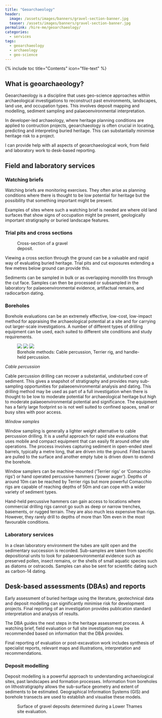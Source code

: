 ```yaml
---
title: "Geoarchaeology"
header:
  image: /assets/images/banners/gravel-section-banner.jpg
  teaser: /assets/images/banners/gravel-section-banner.jpg
permalink: /hire-me/geoarchaeology/
categories:
  - services
tags: 
  - geoarchaeology
  - archaeology
  - geo-science
---
```


{% include toc title="Contents" icon="file-text" %}

## What is geoarchaeology?

Geoarchaeology is a discipline that uses geo-science approaches within archaeological investigations to reconstruct past environments, landscapes, land use, and occupation types. This involves deposit mapping and modelling, sediment sampling and palaeoenvironmental interpretation.

In developer-led archaeology, where heritage planning conditions are applied to contruction projects, geoarchaeology is often crucial in locating, predicting and interpreting buried heritage. This can substantially minimise heritage risk to a project.

I can provide help with all aspects of geoarchaeological work, from field and laboratory work to desk-based reporting.


## Field and laboratory services

### Watching briefs

Watching briefs are monitoring exercises. They often arise as planning conditions where there is thought to be low potential for heritage but the possibility that something important might be present. 

Examples of sites where such a watching brief is needed are where old land surfaces that show signs of occupation might be present, geologically important stratigraphy or buried landscape features.

### Trial pits and cross sections

<figure style="width: 200px" class="align-right">
  <img src="{{ site.url }}{{ site.baseurl }}/assets/images/geo-science/gravel-section-closeup.jpg" alt="">
  <figcaption>Cross-section of a gravel deposit.</figcaption>
</figure> 

Viewing a cross section through the ground can be a valuable and rapid way of evaluating buried heritage. Trial pits and cut exposures extending a few metres below ground can provide this.

<!-- <figure>
	<img src="/assets/images/geo-science/gravel-section-closeup.jpg">
	<figcaption>Cross-section of a gravel deposit.</figcaption>
</figure> -->

<!-- ![image-left](/assets/images/geo-science/gravel-section-closeup-200x200.jpg){: .align-left}  -->

Sediments can be sampled in bulk or as overlapping monolith tins through the cut face. Samples can then be processed or subsampled in the laboratory for palaeoenvironmental evidence, artifactual remains, and radiocarbon dating.

### Boreholes

Borehole evaluations can be an extremely effective, low-cost, low-impact method for appraising the archaeological potential at a site and for carrying out larger-scale investigations. A number of different types of drilling equipment can be used, each suited to different site conditions and study requirements.

<figure class="third">
    <img src="/assets/images/geo-science/cable-percussion-480x600.jpg">
    <img src="/assets/images/geo-science/terrier-rig-480x600.jpg">
    <img src="/assets/images/geo-science/power-auger-480x600.jpg">
    <figcaption>Borehole methods: Cable percussion, Terrier rig, and handle-held percussion.</figcaption>
</figure>

*Cable percussion*

Cable percussion drilling can recover a substantial, undisturbed core of sediment. This gives a snapshot of stratigraphy and provides many sub-sampling opportunities for palaeoenvironmental analysis and dating. This drilling method may be used as part of a full investigation when there is thought to be low to moderate potential for archaeological heritage but high to moderate palaeoenvironmental potential and significance. The equipment has a fairly large footprint so is not well suited to confined spaces, small or busy sites with poor access.

*Window samples*

Window sampling is generally a lighter weight alternative to cable percussion drilling. It is a useful approach for rapid site evaluations that uses mobile and compact equipment that can easily fit around other site operations. The process involves capturing sediment in open-ended steel barrels, typically a metre long, that are driven into the ground. Filled barrels are pulled to the surface and another empty tube is driven down to extend the borehole.

Window samplers can be machine-mounted (‘Terrier rigs’ or ‘Comacchio rigs’) or hand operated percussive hammers (‘power auger’). Depths of around 10m can be reached by Terrier rigs but more powerful Comacchio rigs are capable of reaching depths of 50m and can cope with a wider variety of sediment types. 

Hand-held percussive hammers can gain access to locations where commercial drilling rigs cannot go such as deep or narrow trenches, basements, or rugged terrain. They are also much less expensive than rigs. However, they rarely drill to depths of more than 10m even in the most favourable conditions.

### Laboratory services

In a clean laboratory environment the tubes are split open and the sedimentary succession is recorded. Sub-samples are taken from specific depositional units to look for palaeoenvironmental evidence such as preserved pollen, insect remains, or the shells of small aquatic species such as diatoms or ostracods. Samples can also be sent for scientific dating such as carbon-14 dating.


## Desk-based assessments (DBAs) and reports

Early assessment of buried heritage using the literature, geotechnical data and deposit modelling can significantly minimise risk for development projects. Final reporting of an investigation provides publication standard interpretation and analysis of results.

The DBA guides the next steps in the heritage assessment process. A watching brief, field evaluation or full site investigation may be recommended based on information that the DBA provides.

Final reporting of evaluation or post-excavation work includes synthesis of specialist reports, relevant maps and illustrations, interpretation and recommendations.

### Deposit modelling

Deposit modelling is a powerful approach to understanding archaeological sites, past landscapes and formation processes. Information from boreholes on lithostratigraphy allows the sub-surface geometry and extent of sediments to be estimated. Geographical Information Systems (GIS) and borehole transects are used to establish and visualise these models.

<figure>
  <img src="{{ site.url }}{{ site.baseurl }}/assets/images/geo-science/ltg-ehol-surface.jpg" alt="">
  <figcaption>Surface of gravel deposits determined during a Lower Thames site evaluation.</figcaption>
</figure> 














